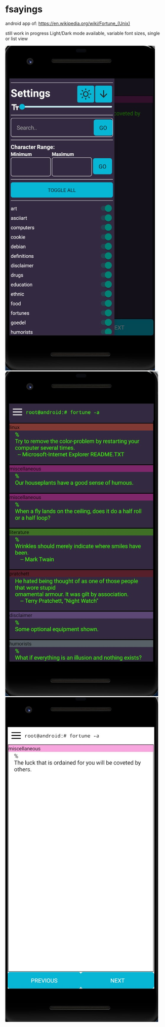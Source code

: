 # fsayings

android app of: https://en.wikipedia.org/wiki/Fortune_(Unix)

still work in progress
Light/Dark mode available, variable font sizes, single or list view

![Screenshot 1](/screenshot/settings.jpg?raw=true)
![Screenshot 2](/screenshot/list.jpg?raw=true)
![Screenshot 3](/screenshot/single.jpg?raw=true)

